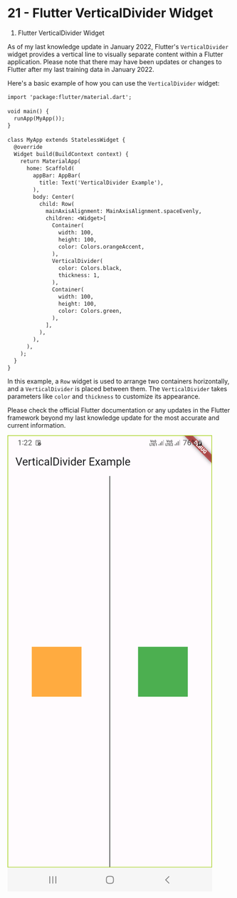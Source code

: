 # 21 - Flutter VerticalDivider Widget
 
1. Flutter VerticalDivider Widget

As of my last knowledge update in January 2022, Flutter's `VerticalDivider` widget provides a vertical line to visually separate content within a Flutter application. Please note that there may have been updates or changes to Flutter after my last training data in January 2022.

Here's a basic example of how you can use the `VerticalDivider` widget:

```
import 'package:flutter/material.dart';

void main() {
  runApp(MyApp());
}

class MyApp extends StatelessWidget {
  @override
  Widget build(BuildContext context) {
    return MaterialApp(
      home: Scaffold(
        appBar: AppBar(
          title: Text('VerticalDivider Example'),
        ),
        body: Center(
          child: Row(
            mainAxisAlignment: MainAxisAlignment.spaceEvenly,
            children: <Widget>[
              Container(
                width: 100,
                height: 100,
                color: Colors.orangeAccent,
              ),
              VerticalDivider(
                color: Colors.black,
                thickness: 1,
              ),
              Container(
                width: 100,
                height: 100,
                color: Colors.green,
              ),
            ],
          ),
        ),
      ),
    );
  }
}
```

In this example, a `Row` widget is used to arrange two containers horizontally, and a `VerticalDivider` is placed between them. The `VerticalDivider` takes parameters like `color` and `thickness` to customize its appearance.

Please check the official Flutter documentation or any updates in the Flutter framework beyond my last knowledge update for the most accurate and current information.

![Image](2.png)